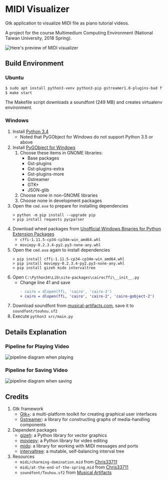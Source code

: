 # MIDI Visualizer

Gtk application to visualize MIDI file as piano tutorial videos.

A project for the course Multimedium Computing Environment (National Taiwan
University, 2018 Spring).

![Here's preview of MIDI visualizer](doc/images/preview.png)

## Build Environment

### Ubuntu

```bash
$ sudo apt install python3-venv python3-pip gstreamer1.0-plugins-bad ffmpeg libffi-dev
$ make start
```

The Makefile script downloads a soundfont (249 MB) and creates virtualenv
environment.

### Windows

1. Install [Python 3.4](https://www.python.org/downloads/release/python-340/)
    - Noted that PyGObject for Windows do not support Python 3.5 or above
2. Install [PyGObject for Windows](https://sourceforge.net/projects/pygobjectwin32/)
    1. Choose these items in GNOME libraries:
        - Base packages
        - Gst-plugins
        - Gst-plugins-extra
        - Gst-plugins-more
        - Gstreamer
        - GTK+
        - JSON-glib
    2. Choose none in non-GNOME libraries
    3. Choose none in development packages
3. Open the `cmd.exe` to prepare for installing dependencies
    ```batch
    > python -m pip install --upgrade pip
    > pip install requests pycparser
    ```
4. Download wheel packages from [Unofficial Windows Binaries for Python Extension Packages](https://www.lfd.uci.edu/~gohlke/pythonlibs)
    - `cffi‑1.11.5‑cp34‑cp34m‑win_amd64.whl`
    - `moviepy‑0.2.3.4‑py2.py3‑none‑any.whl`
5. Open the `cmd.exe` again to install dependencies
    ```batch
    > pip install cffi‑1.11.5‑cp34‑cp34m‑win_amd64.whl
    > pip install moviepy‑0.2.3.4‑py2.py3‑none‑any.whl
    > pip install gizeh mido intervaltree
    ```
6. Open `C:\Python34\Lib\site-packages\cairocffi\__init__.py`
    - Change line 41 and save
        ```diff
        - cairo = dlopen(ffi, 'cairo', 'cairo-2')
        + cairo = dlopen(ffi, 'cairo', 'cairo-2', 'cairo-gobject-2')
        ```
7. Download soundfont from [musical-artifacts.com](https://musical-artifacts.com/artifacts/433), save it to `soundfont/touhou.sf2`
8. Execute `python3 src/main.py`

## Details Explanation

### Pipeline for Playing Video
![pipeline diagram when playing](doc/images/play_pipeline.png)

### Pipeline for Saving Video
![pipeline diagram when saving](doc/images/save_pipeline.png)

## Credits
1. Gtk framework
    - [Gtk+](https://www.gtk.org/): a multi-platform toolkit for creating graphical user interfaces
    - [Gstreamer](https://gstreamer.freedesktop.org/): a library for constructing graphs of media-handling components
2. Dependent packages
    - [gizeh](https://github.com/Zulko/gizeh): a Python library for vector graphics
    - [moviepy](https://github.com/Zulko/moviepy): a Python library for video editing
    - [mido](https://github.com/olemb/mido/): a library for working with MIDI messages and ports
    - [intervaltree](https://github.com/chaimleib/intervaltree): a mutable, self-balancing interval tree
3. Resources
    - `midi/charming-domination.mid` from [Chris33711](https://youtu.be/psOjoZmGLnA)
    - `midi/at-the-end-of-the-spring.mid` from [Chris33711](https://youtu.be/I3TRDQYr8xI)
    - `soundfont/Touhou.sf2` from [Musical Artifacts](https://musical-artifacts.com/artifacts/433)
